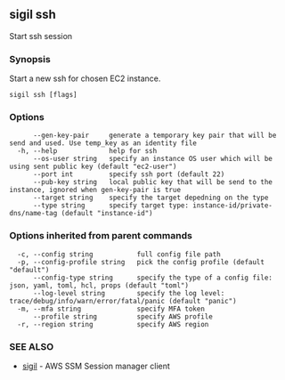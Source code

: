 ## sigil ssh

Start ssh session

### Synopsis

Start a new ssh for chosen EC2 instance.

```
sigil ssh [flags]
```

### Options

```
      --gen-key-pair     generate a temporary key pair that will be send and used. Use temp_key as an identity file
  -h, --help             help for ssh
      --os-user string   specify an instance OS user which will be using sent public key (default "ec2-user")
      --port int         specify ssh port (default 22)
      --pub-key string   local public key that will be send to the instance, ignored when gen-key-pair is true
      --target string    specify the target depedning on the type
      --type string      specify target type: instance-id/private-dns/name-tag (default "instance-id")
```

### Options inherited from parent commands

```
  -c, --config string           full config file path
  -p, --config-profile string   pick the config profile (default "default")
      --config-type string      specify the type of a config file: json, yaml, toml, hcl, props (default "toml")
      --log-level string        specify the log level: trace/debug/info/warn/error/fatal/panic (default "panic")
  -m, --mfa string              specify MFA token
      --profile string          specify AWS profile
  -r, --region string           specify AWS region
```

### SEE ALSO

* [sigil](sigil.md)	 - AWS SSM Session manager client

